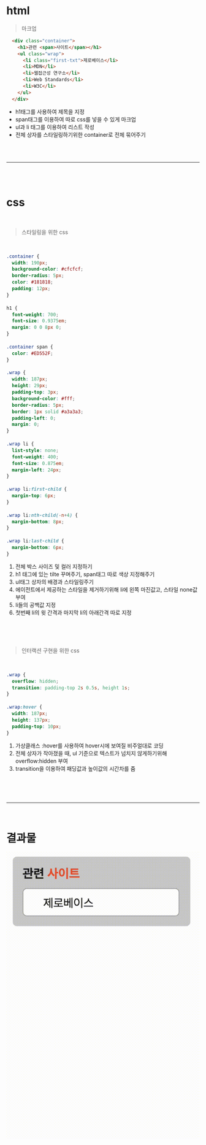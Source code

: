 # html

> 마크업

```html
  <div class="container">
    <h1>관련 <span>사이트</span></h1>
    <ul class="wrap">
      <li class="first-txt">제로베이스</li>
      <li>MDN</li>
      <li>웹접근성 연구소</li>
      <li>Web Standards</li>
      <li>W3C</li>
    </ul>
  </div>
```

- h1태그를 사용하여 제목을 지정
- span태그를 이용하여 따로 css를 넣을 수 있게 마크업
- ul과 li 태그를 이용하여 리스트 작성
- 전체 상자를 스타일링하기위한 container로 전체 묶어주기

</br>
</br>

---

</br>
</br>

# css

</br>

>스타일링을 위한 css
</br>

``` css
.container {
  width: 190px;
  background-color: #cfcfcf;
  border-radius: 5px;
  color: #181818;
  padding: 12px;
}

h1 {
  font-weight: 700;
  font-size: 0.9375em;
  margin: 0 0 8px 0;
}

.container span {
  color: #ED552F;
}

.wrap {
  width: 187px;
  height: 29px;
  padding-top: 3px;
  background-color: #fff;
  border-radius: 5px;
  border: 1px solid #a3a3a3;
  padding-left: 0;
  margin: 0;
}

.wrap li {
  list-style: none;
  font-weight: 400;
  font-size: 0.875em;
  margin-left: 24px;
}

.wrap li:first-child {
  margin-top: 6px;
}

.wrap li:nth-child(-n+4) {
  margin-bottom: 8px;
}

.wrap li:last-child {
  margin-bottom: 6px;
}

```

1. 전체 박스 사이즈 및 컬러 지정하기
2. h1 태그에 있는 tilte 꾸며주기, span태그 따로 색상 지정해주기
3. ul태그 상자의 배경과 스타일링주기
4. 에이전트에서 제공하는 스타일을 제거하기위해 li에 왼쪽 마진값고, 스타일 none값 부여
5. li들의 공백값 지정
6. 첫번째 li의 윗 간격과 마지막 li의 아래간격 따로 지정

</br>
</br>
</br>

>인터랙션 구현을 위한 css
</br>

```css
.wrap {
  overflow: hidden;
  transition: padding-top 2s 0.5s, height 1s;
}

.wrap:hover {
  width: 187px;
  height: 137px;
  padding-top: 10px;
}

```
1. 가상클래스 :hover를 사용하여 hover시에 보여질 비주얼대로 코딩
2. 전체 상자가 작아졌을 때, ul 기준으로 텍스트가 넘치지 않게하기위해 overflow:hidden 부여
3. transition을 이용하여 패딩값과 높이값의 시간차를 줌

  </br>
  </br>
  </br>

---
  </br>

# 결과물

![mission-03 결과물](./gif/mission-03.gif)


